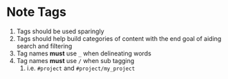 # Note Tags

1. Tags should be used sparingly
2. Tags should help build categories of content with the end goal of aiding search and filtering
3. Tag names **must** use `_` when delineating words
4. Tag names **must** use `/` when sub tagging
	1. i.e. `#project` and `#project/my_project`
